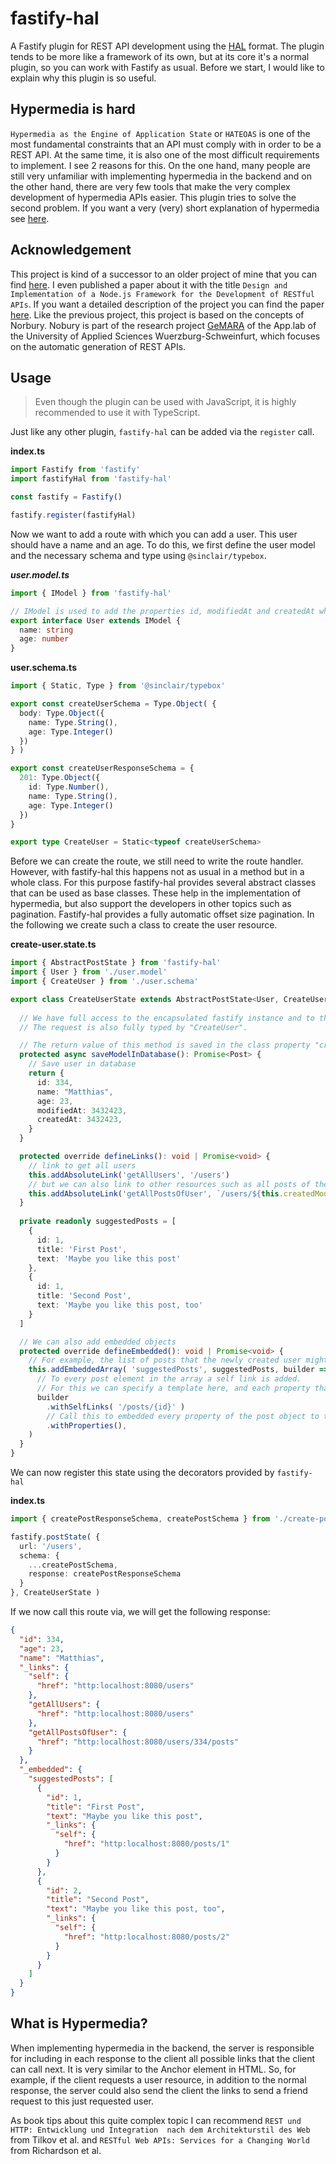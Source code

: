 # fastify-hal

A Fastify plugin for REST API development using the [HAL](https://datatracker.ietf.org/doc/html/draft-kelly-json-hal-08)
format. The plugin tends to be more like a framework of its own, but at its core it's a normal plugin, so you can work 
with Fastify as usual. Before we start, I would like to explain why this plugin is so useful.

## Hypermedia is hard

`Hypermedia as the Engine of Application State` or `HATEOAS` is one of the most fundamental constraints that an API 
must comply with in order to be a REST API. At the same time, it is also one of the most difficult requirements to 
implement.
I see 2 reasons for this. On the one hand, many people are still very unfamiliar with implementing hypermedia in the 
backend and on the other hand, there are very few tools that make the very complex development of hypermedia APIs easier.
This plugin tries to solve the second problem. If you want a very (very) short explanation of hypermedia see [here](#what-is-hypermedia).


## Acknowledgement

This project is kind of a successor to an older project of mine that you can find [here](https://github.com/matthyk/rosmarin). 
I even published a paper about 
it with the title `Design and Implementation of a Node.js Framework for the
Development of RESTful APIs`. If you want a detailed description of the project you can find the paper [here](https://conferences.ulbsibiu.ro/icdd/2021/files/Proceedings_ICDD2021.pdf
).
Like the previous project, this project is based on the concepts of Norbury. Nobury is part of the research project
[GeMARA](https://fiw.fhws.de/forschung/projekte/gemara/) of the App.lab of the University of Applied Sciences Wuerzburg-Schweinfurt, which focuses on the automatic 
generation of REST APIs.


## Usage

> Even though the plugin can be used with JavaScript, it is highly recommended to use it with TypeScript.

Just like any other plugin, `fastify-hal` can be added via the `register` call.

**index.ts**

```typescript
import Fastify from 'fastify'
import fastifyHal from 'fastify-hal'

const fastify = Fastify()

fastify.register(fastifyHal)
```

Now we want to add a route with which you can add a user. This user should have a name and an age. To do this, we first 
define the user model and the necessary schema and type using `@sinclair/typebox`.

***user.model.ts***

```typescript
import { IModel } from 'fastify-hal'

// IModel is used to add the properties id, modifiedAt and createdAt which are required by fastify-hal
export interface User extends IModel {
  name: string
  age: number
}
```

**user.schema.ts**

```typescript
import { Static, Type } from '@sinclair/typebox'

export const createUserSchema = Type.Object( {
  body: Type.Object({
    name: Type.String(),
    age: Type.Integer()
  })
} )

export const createUserResponseSchema = {
  201: Type.Object({
    id: Type.Number(),
    name: Type.String(),
    age: Type.Integer()
  })
}

export type CreateUser = Static<typeof createUserSchema>
```

Before we can create the route, we still need to write the route handler. However, with fastify-hal this happens not as 
usual in a method but in a whole class. For this purpose fastify-hal provides several abstract classes that can be used 
as base classes. These help in the implementation of hypermedia, but also support the developers in other topics such as 
pagination. Fastify-hal provides a fully automatic offset size pagination. In the following we create such a class to 
create the user resource.

**create-user.state.ts**

```typescript
import { AbstractPostState } from 'fastify-hal'
import { User } from './user.model'
import { CreateUser } from './user.schema'

export class CreateUserState extends AbstractPostState<User, CreateUser> {
  
  // We have full access to the encapsulated fastify instance and to the request and response object.
  // The request is also fully typed by "CreateUser".

  // The return value of this method is saved in the class property "createdModel"
  protected async saveModelInDatabase(): Promise<Post> {
    // Save user in database
    return {
      id: 334,
      name: "Matthias",
      age: 23,
      modifiedAt: 3432423,
      createdAt: 3432423,
    }
  }

  protected override defineLinks(): void | Promise<void> {
    // link to get all users
    this.addAbsoluteLink('getAllUsers', '/users')
    // but we can also link to other resources such as all posts of the current user
    this.addAbsoluteLink('getAllPostsOfUser', `/users/${this.createdModel.id}/posts`)
  }
  
  private readonly suggestedPosts = [
    {
      id: 1,
      title: 'First Post',
      text: 'Maybe you like this post'
    },
    {
      id: 1,
      title: 'Second Post',
      text: 'Maybe you like this post, too'
    }
  ]

  // We can also add embedded objects
  protected override defineEmbedded(): void | Promise<void> {
    // For example, the list of posts that the newly created user might like can be added to the reply
    this.addEmbeddedArray( 'suggestedPosts', suggestedPosts, builder =>
      // To every post element in the array a self link is added.
      // For this we can specify a template here, and each property that stands between {} will be replaced by the value in the respective object.
      builder
        .withSelfLinks( '/posts/{id}' )
        // Call this to embedded every property of the post object to the response
        .withProperties(),
    )
  }
}
```

We can now register this state using the decorators provided by `fastify-hal`

**index.ts**

```typescript
import { createPostResponseSchema, createPostSchema } from './create-post.schema'

fastify.postState( {
  url: '/users',
  schema: {
    ...createPostSchema,
    response: createPostResponseSchema
  }
}, CreateUserState )
```

If we now call this route via, we will get the following response:

```json
{
  "id": 334,
  "age": 23,
  "name": "Matthias",
  "_links": {
    "self": {
      "href": "http:localhost:8080/users"
    },
    "getAllUsers": {
      "href": "http:localhost:8080/users"
    },
    "getAllPostsOfUser": {
      "href": "http:localhost:8080/users/334/posts"
    }
  },
  "_embedded": {
    "suggestedPosts": [
      {
        "id": 1,
        "title": "First Post",
        "text": "Maybe you like this post",
        "_links": {
          "self": {
            "href": "http:localhost:8080/posts/1"
          }
        }
      },
      {
        "id": 2,
        "title": "Second Post",
        "text": "Maybe you like this post, too",
        "_links": {
          "self": {
            "href": "http:localhost:8080/posts/2"
          }
        }
      }
    ]
  }
}
```

## What is Hypermedia?

When implementing hypermedia in the backend, the server is responsible for including in each response to the client all 
possible links that the client can call next. It is very similar to the Anchor element in HTML. So, for example, if the 
client requests a user resource, in addition to the normal response, the server could also send the client the links to 
send a friend request to this just requested user.

As book tips about this quite complex topic I can recommend `REST und HTTP: Entwicklung und Integration 
nach dem Architekturstil des Web` from Tilkov et al. and `RESTful Web APIs: Services for a Changing World` 
from Richardson et al.

